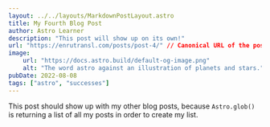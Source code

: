 ```yaml
---
layout: ../../layouts/MarkdownPostLayout.astro
title: My Fourth Blog Post
author: Astro Learner
description: "This post will show up on its own!"
url: "https://enrutransl.com/posts/post-4/" // Canonical URL of the post
image:
    url: "https://docs.astro.build/default-og-image.png"
    alt: "The word astro against an illustration of planets and stars."
pubDate: 2022-08-08
tags: ["astro", "successes"]
---
```

This post should show up with my other blog posts, because `Astro.glob()` is returning a list of all my posts in order to create my list.